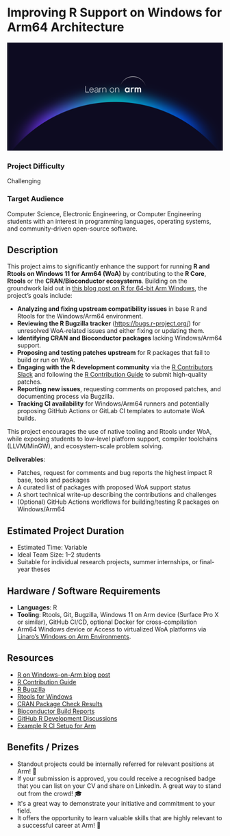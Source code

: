 # Improving R Support on Windows for Arm64 Architecture  
![learn_on_arm](../images/Learn%20on%20Arm_banner.png)

### Project Difficulty  
Challenging

### Target Audience  
Computer Science, Electronic Engineering, or Computer Engineering students with an interest in programming languages, operating systems, and community-driven open-source software.

## Description  

This project aims to significantly enhance the support for running **R and Rtools on Windows 11 for Arm64 (WoA)** by contributing to the **R Core**, **Rtools** or the **CRAN/Bioconductor ecosystems**. Building on the groundwork laid out in [this blog post on R for 64-bit Arm Windows](https://blog.r-project.org/2024/04/23/r-on-64-bit-arm-windows/), the project’s goals include:

- **Analyzing and fixing upstream compatibility issues** in base R and Rtools for the Windows/Arm64 environment.
- **Reviewing the R Bugzilla tracker** (https://bugs.r-project.org/) for unresolved WoA-related issues and either fixing or updating them.
- **Identifying CRAN and Bioconductor packages** lacking Windows/Arm64 support.
- **Proposing and testing patches upstream** for R packages that fail to build or run on WoA.
- **Engaging with the R development community** via the [R Contributors Slack](https://contributor.r-project.org/slack) and following the [R Contribution Guide](https://github.com/r-devel/rdevguide?tab=readme-ov-file) to submit high-quality patches.
- **Reporting new issues**, requesting comments on proposed patches, and documenting process via Bugzilla.
- **Tracking CI availability** for Windows/Arm64 runners and potentially proposing GitHub Actions or GitLab CI templates to automate WoA builds.

This project encourages the use of native tooling and Rtools under WoA, while exposing students to low-level platform support, compiler toolchains (LLVM/MinGW), and ecosystem-scale problem solving.

**Deliverables**:
- Patches, request for comments and bug reports the highest impact R base, tools and packages
- A curated list of packages with proposed WoA support status
- A short technical write-up describing the contributions and challenges
- (Optional) GitHub Actions workflows for building/testing R packages on Windows/Arm64

## Estimated Project Duration  

- Estimated Time: Variable  
- Ideal Team Size: 1–2 students  
- Suitable for individual research projects, summer internships, or final-year theses

## Hardware / Software Requirements  

- **Languages**: R  
- **Tooling**: Rtools, Git, Bugzilla, Windows 11 on Arm device (Surface Pro X or similar), GitHub CI/CD, optional Docker for cross-compilation  
- Arm64 Windows device or Access to virtualized WoA platforms via [Linaro’s Windows on Arm Environments](https://linaro.atlassian.net/wiki/spaces/WOAR/pages/29005479987/Windows+on+Arm+Environments).

## Resources  

- [R on Windows-on-Arm blog post](https://blog.r-project.org/2024/04/23/r-on-64-bit-arm-windows/)  
- [R Contribution Guide](https://github.com/r-devel/rdevguide?tab=readme-ov-file)  
- [R Bugzilla](https://bugs.r-project.org/)  
- [Rtools for Windows](https://cran.r-project.org/bin/windows/Rtools/)  
- [CRAN Package Check Results](https://cran.r-project.org/web/checks/check_results.html)  
- [Bioconductor Build Reports](https://bioconductor.org/checkResults/)  
- [GitHub R Development Discussions](https://github.com/r-devel/r-source/discussions)  
- [Example R CI Setup for Arm](https://github.com/actions/setup-r)  

## Benefits / Prizes  

- Standout projects could be internally referred for relevant positions at Arm! 📃  
- If your submission is approved, you could receive a recognised badge that you can list on your CV and share on LinkedIn. A great way to stand out from the crowd! 🎓  
- It's a great way to demonstrate your initiative and commitment to your field.  
- It offers the opportunity to learn valuable skills that are highly relevant to a successful career at Arm! 🎉  
